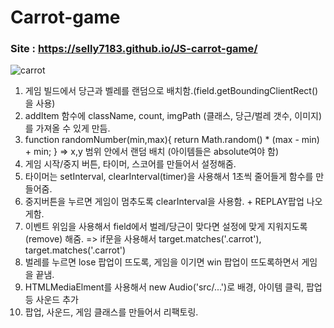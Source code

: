 # Carrot-game
### Site : https://selly7183.github.io/JS-carrot-game/

![carrot](https://user-images.githubusercontent.com/88068412/210558891-2e7f12b5-f44d-47db-b2e1-7af81a195d0b.png)

1. 게임 빌드에서 당근과 벨레를 랜덤으로 배치함.(field.getBoundingClientRect()을 사용)
2. addItem 함수에 className, count, imgPath (클래스, 당근/벌레 갯수, 이미지)를 가져올 수 있게 만듬.
3. function randomNumber(min,max){
      return Math.random() * (max - min) + min;
   } => x,y 범위 안에서 랜덤 배치 (아이템들은 absolute여야 함)
4. 게임 시작/중지 버튼, 타이머, 스코어를 만들어서 설정해줌.
5. 타이머는 setInterval, clearInterval(timer)을 사용해서 1초씩 줄어들게 함수를 만들어줌.
6. 중지버튼을 누르면 게임이 멈추도록 clearInterval을 사용함. + REPLAY팝업 나오게함.
7. 이벤트 위임을 사용해서 field에서 벌레/당근이 맞다면 설정에 맞게 지워지도록(remove) 해줌.
=> if문을 사용해서 target.matches('.carrot'), target.matches('.carrot')
9. 벌레를 누르면 lose 팝업이 뜨도록, 게임을 이기면 win 팝업이 뜨도록하면서 게임을 끝냄.
10. HTMLMediaElment를 사용해서 new Audio('src/...')로 배경, 아이템 클릭, 팝업 등 사운드 추가
11. 팝업, 사운드, 게임 클래스를 만들어서 리팩토링.
